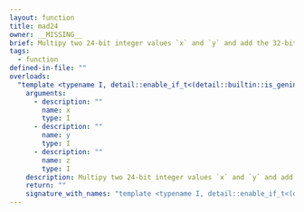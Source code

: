 ```yaml
---
layout: function
title: mad24
owner: __MISSING__
brief: Multipy two 24-bit integer values `x` and `y` and add the 32-bit integer result to the 32-bit integer `z`.
tags:
  - function
defined-in-file: ""
overloads:
  "template <typename I, detail::enable_if_t<(detail::builtin::is_geninteger32bit<I>::value), int> >\nI mad24(I, I, I)":
    arguments:
      - description: ""
        name: x
        type: I
      - description: ""
        name: y
        type: I
      - description: ""
        name: z
        type: I
    description: Multipy two 24-bit integer values `x` and `y` and add the 32-bit integer result to the 32-bit integer `z`.
    return: ""
    signature_with_names: "template <typename I, detail::enable_if_t<(detail::builtin::is_geninteger32bit<I>::value), int> >\nI mad24(I x, I y, I z)"
---
```

